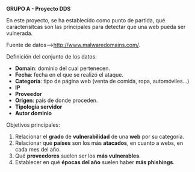 **GRUPO A - Proyecto DDS**

En este proyecto, se ha establecido como punto de partida, qué caracterísitcas son las principales para detectar que una web pueda ser vulnerada.

Fuente de datos-->http://www.malwaredomains.com/.

Definición del conjunto de los datos:

- **Domain**: dominio del cual pertenecen. 
- **Fecha**: fecha en el que se realizó el ataque.
- **Categoría**: tipo de página web (venta de comida, ropa, automóviles...) 
- **IP**
- **Proveedor**
- **Origen**: país de donde proceden.
- **Tipología servidor**
- **Autor dominio**

Objetivos principales: 

1. Relacionar el **grado** de **vulnerabilidad** de una **web** por su categoría. 
2. Relacionar qué **países** son los más **atacados**, en cuanto a webs, en cada mes del año.
3. Qué **proveedores** suelen ser los **más vulnerables**. 
4. Establecer en qué **épocas del año** suelen haber **más phishings**.
